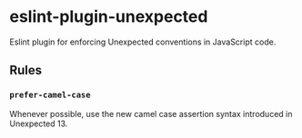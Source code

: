 # eslint-plugin-unexpected

Eslint plugin for enforcing Unexpected conventions in JavaScript code.

## Rules

### `prefer-camel-case`

Whenever possible, use the new camel case assertion syntax introduced in Unexpected 13.
